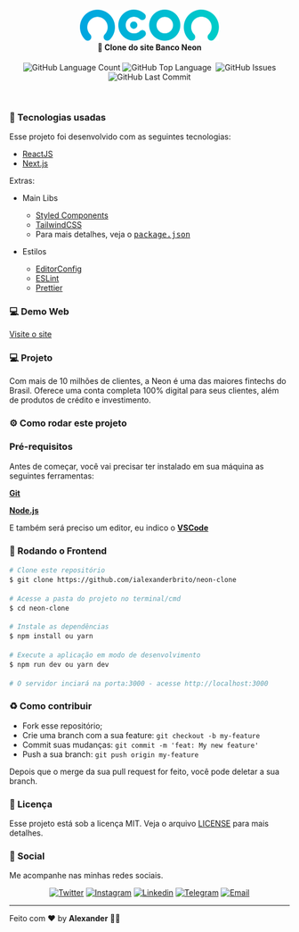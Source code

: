 <h4 align="center">
  <img src=".github/neon.png" width="250px" /><br>
  <b>🏦 Clone do site Banco Neon</b>
</h4>

<p align="center">
  <img alt="GitHub Language Count" src="https://img.shields.io/github/languages/count/ialexanderbrito/neon-clone?style=flat-square" />
  <img alt="GitHub Top Language" src="https://img.shields.io/github/languages/top/ialexanderbrito/neon-clone?style=flat-square" />
  <img alt="" src="https://img.shields.io/github/repo-size/ialexanderbrito/neon-clone?style=flat-square" />
  <img alt="GitHub Issues" src="https://img.shields.io/github/issues/ialexanderbrito/neon-clone?style=flat-square" />
  <img alt="GitHub Last Commit" src="https://img.shields.io/github/last-commit/ialexanderbrito/neon-clone?style=flat-square" />
</p>

<br>

### :rocket: Tecnologias usadas
Esse projeto foi desenvolvido com as seguintes tecnologias:
- [ReactJS](https://reactjs.org/)
- [Next.js](https://nextjs.org/)

Extras:

- Main Libs
  - [Styled Components](https://styled-components.com/)
  - [TailwindCSS](https://tailwindcss.com/)
  - Para mais detalhes, veja o <kbd>[package.json](https://github.com/ialexanderbrito/neon-clone/blob/master/package.json)</kbd>

- Estilos
  - [EditorConfig](https://editorconfig.org/)
  - [ESLint](https://eslint.org/)
  - [Prettier](https://prettier.io/)

### 💻 Demo Web

[Visite o site](#)

### 💻 Projeto

Com mais de 10 milhões de clientes, a Neon é uma das maiores fintechs do Brasil. Oferece uma conta completa 100% digital para seus clientes, além de produtos de crédito e investimento.

### ⚙ Como rodar este projeto

### Pré-requisitos

Antes de começar, você vai precisar ter instalado em sua máquina as seguintes ferramentas:

<b>[Git](https://git-scm.com)</b>

<b>[Node.js](https://nodejs.org/en/)</b>

E também será preciso um editor, eu indico o <b>[VSCode](https://code.visualstudio.com/)</b>

### 🧭 Rodando o Frontend

```bash
# Clone este repositório
$ git clone https://github.com/ialexanderbrito/neon-clone

# Acesse a pasta do projeto no terminal/cmd
$ cd neon-clone

# Instale as dependências
$ npm install ou yarn

# Execute a aplicação em modo de desenvolvimento
$ npm run dev ou yarn dev

# O servidor inciará na porta:3000 - acesse http://localhost:3000
```


### :recycle: Como contribuir

- Fork esse repositório;
- Crie uma branch com a sua feature: `git checkout -b my-feature`
- Commit suas mudanças: `git commit -m 'feat: My new feature'`
- Push a sua branch: `git push origin my-feature`

Depois que o merge da sua pull request for feito, você pode deletar a sua branch.

### :memo: Licença

Esse projeto está sob a licença MIT. Veja o arquivo [LICENSE](LICENSE) para mais detalhes.

### 📱 Social

Me acompanhe nas minhas redes sociais.

<p align="center">

 <a href="https://twitter.com/ialexanderbrito" target="_blank" >
     <img alt="Twitter" src="https://img.shields.io/badge/-Twitter-9cf?style=flat-square&logo=Twitter&logoColor=white"></a>

  <a href="https://instagram.com/ialexanderbrito" target="_blank" >
    <img alt="Instagram" src="https://img.shields.io/badge/-Instagram-ff2b8e?style=flat-square&logo=Instagram&logoColor=white"></a>

  <a href="https://www.linkedin.com/in/ialexanderbrito/" target="_blank" >
    <img alt="Linkedin" src="https://img.shields.io/badge/-Linkedin-blue?style=flat-square&logo=Linkedin&logoColor=white"></a>

  <a href="https://t.me/ialexanderbrito" target="_blank" >
    <img alt="Telegram" src="https://img.shields.io/badge/-Telegram-blue?style=flat-square&logo=Telegram&logoColor=white"></a>

  <a href="mailto:ialexanderbrito@gmail.com" target="_blank" >
    <img alt="Email" src="https://img.shields.io/badge/-Email-c14438?style=flat-square&logo=Gmail&logoColor=white"></a>

</p>

---

Feito com ❤️ by **Alexander** 🤙🏾
